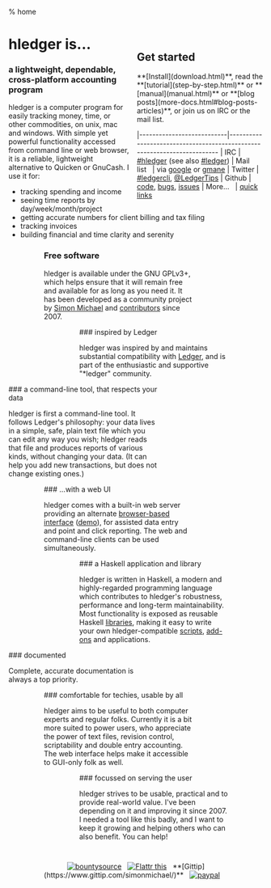 % home

<div class="row">
<div class="col-md-9">

<div class="panel panel-primary" style="float:right; max-width:250px; margin-left:1em;">
<div class="panel-heading">
<h2 class="panel-title">Get started</h2>
</div>
<div class="panel-body">
**[Install](download.html)**,
read the **[tutorial](step-by-step.html)**
or **[manual](manual.html)**
or **[blog posts](more-docs.html#blog-posts-articles)**,
or join us on IRC or the mail list.

<!-- <style> -->
<!-- tr { -->
<!--     /*vertical-align:top;*/ -->
<!--     border-top:thin solid #bbb; -->
<!-- } -->
<!-- </style> -->
|---------------------------|-------------------------------------------------------------------------
| IRC                       | [#hledger](http://irc.hledger.org) (see also [#ledger](http://webchat.freenode.net?channels=ledger&randomnick=1))
| Mail list&nbsp;&nbsp;     | via [google](http://list.hledger.org) or [gmane](http://news.gmane.org/gmane.comp.finance.ledger.hledger)
| Twitter                   | [#ledgercli](https://twitter.com/search?q=%23ledgercli&src=typd&f=realtime), <a href="https://twitter.com/ledgertips">@LedgerTips</a>
| Github                    | [code](http://github.com/simonmichael/hledger), [bugs](http://bugs.hledger.org), [issues](http://issues.hledger.org)
| More...&nbsp;&nbsp;       | [quick links](http://hledger.org/developer-guide.html#quick-links)

<!-- | web UI demo             | [demo.hledger.org](http://demo.hledger.org) | -->
<!-- [web ui demo](http://demo.hledger.org/register?q=inacct%3Aassets%3Abank%3Achecking+sym%3A\%24) -->

</div>
</div>

# hledger is...

### a lightweight, dependable, cross-platform accounting program

hledger is a computer program for easily tracking money, time, or
other commodities, on unix, mac and windows. With simple yet powerful
functionality accessed from command line or web browser, it is a
reliable, lightweight alternative to Quicken or GnuCash. I
use it for:

- tracking spending and income
- seeing time reports by day/week/month/project
- getting accurate numbers for client billing and tax filing
- tracking invoices
- building financial and time clarity and serenity

<style>
.indent0 { margin:0 15em 0  0em; }
.indent1 { margin:0 10em 0  5em; }
.indent2 { margin:0  5em 0 10em; }
</style>

<div class="indent1">

### Free&nbsp;software

hledger is available under the GNU GPLv3+, which helps ensure that it
will remain free and available for as long as you need it.  It has
been developed as a community project by
[Simon Michael](http://joyful.com) and
[contributors](contributors.html) since 2007.
</div>

<div class="indent2">
### inspired by Ledger

hledger was inspired by and maintains substantial compatibility with [Ledger](faq.html#hledger-and-ledger),
and is part of the enthusiastic and supportive "*ledger" community.
</div>

<div class="indent0">
### a command-line tool, that respects your data

hledger is first a command-line tool. It follows Ledger's philosophy:
your data lives in a simple, safe, plain text file which you can edit
any way you wish; hledger reads that file and produces reports of
various kinds, without changing your data. (It can help you add new
transactions, but does not change existing ones.)
</div>

<div class="indent1">
### ...with a web UI

hledger comes with a built-in web server providing an alternate
[browser-based interface](manual.html#web)
([demo](http://demo.hledger.org)), for assisted data entry and point
and click reporting. The web and command-line clients can be used
simultaneously.  </div>

<div class="indent2">
### a Haskell application and library

hledger is written in Haskell, a modern and highly-regarded
programming language which contributes to hledger's robustness,
performance and long-term maintainability.  Most functionality is
exposed as reusable Haskell
[libraries](http://hackage.haskell.org/package/hledger-lib), making it
easy to write your own hledger-compatible
[scripts](more-docs.html#scripting-examples), [add-ons](manual.html#add-ons) and
applications.
</div>

<div class="indent0">
### documented

Complete, accurate documentation is always a top priority.
</div>

<div class="indent1">
### comfortable for techies, usable by all

hledger aims to be useful to both computer experts and regular folks.
Currently it is a bit more suited to power users, who appreciate the
power of text files, revision control, scriptability and double entry
accounting. The web interface helps make it accessible to GUI-only
folk as well.
</div>

<div class="indent2">
### focussed on serving the user

hledger strives to be usable, practical and to provide real-world value.
I've been depending on it and improving it since 2007.
I needed a tool like this badly, and I want to keep it growing and helping others who can also benefit.
You can help!
</div>


<div style="margin-top:3em; text-align:center; ">
<!-- Has hledger saved you or your employer money, time or peace of mind ? -->
<!-- Donations: -->
<a href="https://www.bountysource.com/trackers/536505-simonmichael-hledger"><img border=0 src="https://www.bountysource.com/badge/tracker?tracker_id=536505" alt="bountysource"></a> &nbsp;
<a href="https://flattr.com/submit/auto?user_id=simonmichael&url=http%3A%2F%2Fhledger.org" target="_blank"><img src="//api.flattr.com/button/flattr-badge-large.png" alt="Flattr this" title="Flattr this" border="0"></a> &nbsp;
**[Gittip](https://www.gittip.com/simonmichael/)** &nbsp;
<a href="https://www.paypal.com/cgi-bin/webscr?cmd=_s-xclick&hosted_button_id=5J33NLXYXCYAY"><img border=0 src="https://www.paypal.com/en_US/i/btn/x-click-but04.gif" alt="paypal"></a> &nbsp;
<div style="display:inline; position:relative; top:6px;"><script data-gratipay-username="simonmichael" data-gratipay-widget="button" src="//grtp.co/v1.js"></script></div> &nbsp;
<!-- Also testimonials, examples, blogging, packaging, and patches. -->
</div>

</div>
<div class="col-md-3">

<a class="twitter-timeline" width="" height="" data-dnt="true" href="https://twitter.com/hashtag/ledgercli" data-widget-id="539507319734677504"></a>
<script>!function(d,s,id){var js,fjs=d.getElementsByTagName(s)[0],p=/^http:/.test(d.location)?'http':'https';if(!d.getElementById(id)){js=d.createElement(s);js.id=id;js.src=p+"://platform.twitter.com/widgets.js";fjs.parentNode.insertBefore(js,fjs);}}(document,"script","twitter-wjs");</script>

</div>
</div>
